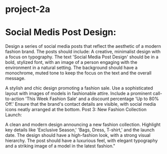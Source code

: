 # project-2a
# Social Medis Post Design:

Design a series of social media posts that reflect the aesthetic of a modern fashion brand. The posts should include:
A creative, minimalist design with a focus on typography. The text 'Social Media Post Design' should be in a bold, stylized font, with an image of a person engaging with the environment in a natural setting. The background should have a monochrome, muted tone to keep the focus on the text and the overall message.

A stylish and chic design promoting a fashion sale. Use a sophisticated layout with images of models in fashionable attire. Include a prominent call-to-action 'This Week Fashion Sale' and a discount percentage 'Up to 80% Off.' Ensure that the brand's contact details are visible, with social media icons neatly arranged at the bottom.
Post 3: New Fashion Collection Launch:

A clean and modern design announcing a new fashion collection. Highlight key details like 'Exclusive Season,' 'Bags, Dress, T-shirt,' and the launch date. The design should have a high-fashion look, with a strong visual hierarchy. The post should have a luxurious feel, with elegant typography and a striking image of a model in the latest fashion."
